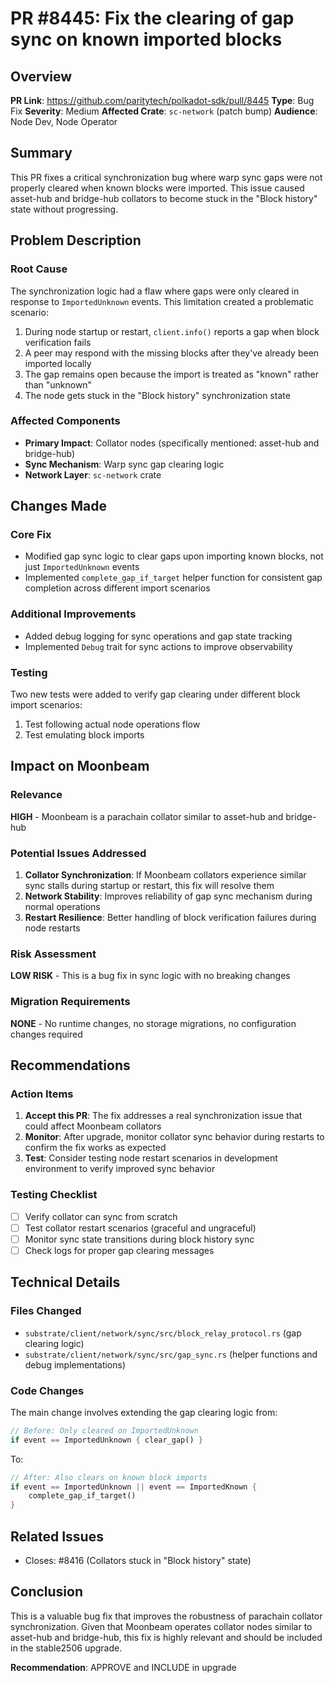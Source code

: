 # PR #8445: Fix the clearing of gap sync on known imported blocks

## Overview

**PR Link**: https://github.com/paritytech/polkadot-sdk/pull/8445
**Type**: Bug Fix
**Severity**: Medium
**Affected Crate**: `sc-network` (patch bump)
**Audience**: Node Dev, Node Operator

## Summary

This PR fixes a critical synchronization bug where warp sync gaps were not properly cleared when known blocks were imported. This issue caused asset-hub and bridge-hub collators to become stuck in the "Block history" state without progressing.

## Problem Description

### Root Cause
The synchronization logic had a flaw where gaps were only cleared in response to `ImportedUnknown` events. This limitation created a problematic scenario:

1. During node startup or restart, `client.info()` reports a gap when block verification fails
2. A peer may respond with the missing blocks after they've already been imported locally
3. The gap remains open because the import is treated as "known" rather than "unknown"
4. The node gets stuck in the "Block history" synchronization state

### Affected Components
- **Primary Impact**: Collator nodes (specifically mentioned: asset-hub and bridge-hub)
- **Sync Mechanism**: Warp sync gap clearing logic
- **Network Layer**: `sc-network` crate

## Changes Made

### Core Fix
- Modified gap sync logic to clear gaps upon importing known blocks, not just `ImportedUnknown` events
- Implemented `complete_gap_if_target` helper function for consistent gap completion across different import scenarios

### Additional Improvements
- Added debug logging for sync operations and gap state tracking
- Implemented `Debug` trait for sync actions to improve observability

### Testing
Two new tests were added to verify gap clearing under different block import scenarios:
1. Test following actual node operations flow
2. Test emulating block imports

## Impact on Moonbeam

### Relevance
**HIGH** - Moonbeam is a parachain collator similar to asset-hub and bridge-hub

### Potential Issues Addressed
1. **Collator Synchronization**: If Moonbeam collators experience similar sync stalls during startup or restart, this fix will resolve them
2. **Network Stability**: Improves reliability of gap sync mechanism during normal operations
3. **Restart Resilience**: Better handling of block verification failures during node restarts

### Risk Assessment
**LOW RISK** - This is a bug fix in sync logic with no breaking changes

### Migration Requirements
**NONE** - No runtime changes, no storage migrations, no configuration changes required

## Recommendations

### Action Items
1. **Accept this PR**: The fix addresses a real synchronization issue that could affect Moonbeam collators
2. **Monitor**: After upgrade, monitor collator sync behavior during restarts to confirm the fix works as expected
3. **Test**: Consider testing node restart scenarios in development environment to verify improved sync behavior

### Testing Checklist
- [ ] Verify collator can sync from scratch
- [ ] Test collator restart scenarios (graceful and ungraceful)
- [ ] Monitor sync state transitions during block history sync
- [ ] Check logs for proper gap clearing messages

## Technical Details

### Files Changed
- `substrate/client/network/sync/src/block_relay_protocol.rs` (gap clearing logic)
- `substrate/client/network/sync/src/gap_sync.rs` (helper functions and debug implementations)

### Code Changes
The main change involves extending the gap clearing logic from:
```rust
// Before: Only cleared on ImportedUnknown
if event == ImportedUnknown { clear_gap() }
```

To:
```rust
// After: Also clears on known block imports
if event == ImportedUnknown || event == ImportedKnown {
    complete_gap_if_target()
}
```

## Related Issues
- Closes: #8416 (Collators stuck in "Block history" state)

## Conclusion

This is a valuable bug fix that improves the robustness of parachain collator synchronization. Given that Moonbeam operates collator nodes similar to asset-hub and bridge-hub, this fix is highly relevant and should be included in the stable2506 upgrade.

**Recommendation**: APPROVE and INCLUDE in upgrade

